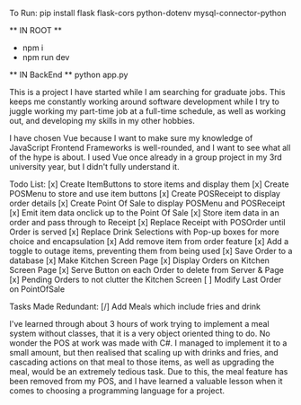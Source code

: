 To Run:
  pip install flask flask-cors python-dotenv mysql-connector-python
  
  ** IN ROOT **
  - npm i
  - npm run dev

  ** IN  BackEnd **
  python app.py


This is a project I have started while I am searching for graduate jobs. This keeps me constantly working around software development while I try to juggle working my part-time job at a full-time schedule, as well as working out, and developing my skills in my other hobbies.

I have chosen Vue because I want to make sure my knowledge of JavaScript Frontend Frameworks is well-rounded, and I want to see what all of the hype is about. I used Vue once already in a group project in my 3rd university year, but I didn't fully understand it. 


Todo List:
[x] Create ItemButtons to store items and display them
[x] Create POSMenu to store and use item buttons
[x] Create POSReceipt to display order details
[x] Create Point Of Sale to display POSMenu and POSReceipt
[x] Emit item data onclick up to the Point Of Sale
[x] Store item data in an order and pass through to Receipt
[x] Replace Receipt with POSOrder until Order is served 
[x] Replace Drink Selections with Pop-up boxes for more choice and encapsulation
[x] Add remove item from order feature
[x] Add a toggle to outage items, preventing them from being used
[x] Save Order to a database
[x] Make Kitchen Screen Page
[x] Display Orders on Kitchen Screen Page
[x] Serve Button on each Order to delete from Server & Page
[x] Pending Orders to not clutter the Kitchen Screen
[ ] Modify Last Order on PointOfSale

Tasks Made Redundant:
[/] Add Meals which include fries and drink

I've learned through about 3 hours of work trying to implement a meal system without classes, that it is a very object oriented thing to do. No wonder the POS at work was made with C#. I managed to implement it to a small amount, but then realised that scaling up with drinks and fries, and cascading actions on that meal to those items, as well as upgrading the meal, would be an extremely tedious task. Due to this, the meal feature has been removed from my POS, and I have learned a valuable lesson when it comes to choosing a programming language for a project.

